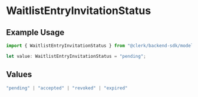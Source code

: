 # WaitlistEntryInvitationStatus

## Example Usage

```typescript
import { WaitlistEntryInvitationStatus } from "@clerk/backend-sdk/models/components";

let value: WaitlistEntryInvitationStatus = "pending";
```

## Values

```typescript
"pending" | "accepted" | "revoked" | "expired"
```